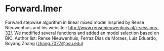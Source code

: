 # Forward.lmer
Forward stepwise algorithm in linear mixed model
Inspried by Rense Nieuwenhuis and his website : http://www.rensenieuwenhuis.nl/r-sessions-32/.
We modified several functions and added an model selection based on BIC. 
Author list: Rense Nieuwenhuis, Ferraz Dias de Moraes, Luis Eduardo, Boyang Zhang (zhang.7077@osu.edu)
